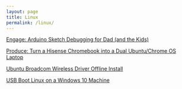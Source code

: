 ```yaml
---
layout: page
title: Linux
permalink: /linux/
---
```

[Engage: Arduino Sketch Debugging for Dad (and the Kids)](/arduino-sketch-debugging-for-dad-and-kids/)

[Produce: Turn a Hisense Chromebook into a Dual Ubuntu/Chrome OS Laptop](/ubuntu-linux-chromebook-crouton-hisense/)

[Ubuntu Broadcom Wireless Driver Offline Install](/ubuntu-broadcom-wireless-driver-offline-install/)

[USB Boot Linux on a Windows 10 Machine](/usb-boot-linux-on-a-windows-10-machine/)
